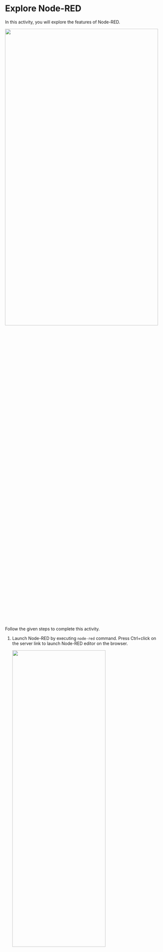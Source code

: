Explore Node-RED
======================
In this activity, you will explore the features of Node-RED.








<img src= "https://s3.amazonaws.com/media-p.slid.es/uploads/1525749/images/11089373/SA1.2.gif" width = "100%" height = "50%">








Follow the given steps to complete this activity.








1. Launch Node-RED by executing `node-red` command.
Press Ctrl+click on the server link to launch Node-RED editor on the browser.


    <img src= "https://s3.amazonaws.com/media-p.slid.es/uploads/1525749/images/11089332/SA1.1_step1.gif" width = "80%" height = "50%">




2. Initialize the LCD by importing the required libraries and displaying the inital message.


    <img src= "https://s3.amazonaws.com/media-p.slid.es/uploads/1525749/images/11089351/SA1.1_step2.gif" width = "80%" height = "50%">


3. Add a gauge widget by dragging it from the dashboard node.


    <img src= "https://s3.amazonaws.com/media-p.slid.es/uploads/1525749/images/11089362/SA1.2_Add_widget.gif" width = "80%" height = "50%">


4. Configure the widget by adding a new group and tab.


    <img src= "https://s3.amazonaws.com/media-p.slid.es/uploads/1525749/images/11089365/SA1.2_configure_widget.gif" width = "80%" height = "50%">


    Double click on the gauge widget.
    Select `Add new dashboard group`option then click on the edit icon.
    Select `Add new dashboard tab`option then click on the edit icon.
    Type `Weather Monitor` in the Name text box. Click on the Add button.
    Type `Temperature` in the Name text box. Click on the Add button.
    Click on the Done button.


5. Display the dashboard by deploying the flow.


    <img src= "https://s3.amazonaws.com/media-p.slid.es/uploads/1525749/images/11089374/SA1.2_deploy.gif" width = "80%" height = "50%">


    Click on the `Deploy` button.
    Click on the `pop-out` icon button to view the dashboard on the new tab.


